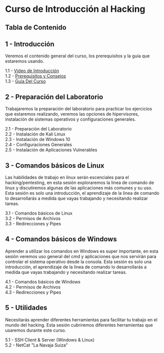 # Curso de Introducción al Hacking

## Tabla de Contenido

## 1 - Introducción
Veremos el contenido general del curso, los prerequisitos y la guía que estaremos usando.  

  1.1 - [Video de Introducción](https://youtu.be/v8E0_Swe89c)  
  1.2 - [Prerequisitos y Consejos](https://youtu.be/S8wV1I9YGpY)  
  1.3 - [Guía Del Curso](https://youtu.be/31xRWaBygJA)  

## 2 - Preparación del Laboratorio
Trabajaremos la preparación del laboratorio para practicar los ejercicios que estaremos realizando, veremos las opciones de hipervisores, instalación de sistemas operativos y configuraciones generales. 

  2.1 - Preparación del Laboratorio  
  2.2 - Instalación de Kali Linux  
  2.3 - Instalación de Windows 10  
  2.4 - Configuraciones Generales  
  2.5 - Instalación de Aplicaciones Vulnerables  
  
## 3 - Comandos básicos de Linux
Las habilidades de trabajo en linux serán escenciales para el hacking/pentesting, en esta sesión exploraremos la linea de comando de linux y discutiremos algunas de las aplicaciones más comunes y su uso. Esta sesión es solo una introducción, el aprendizaje de la linea de comando lo desarrollarás a medida que vayas trabajando y necesitando realizar tareas.

  3.1 - Comandos básicos de Linux  
  3.2 - Permisos de Archivos  
  3.3 - Redirecciones y Pipes  

## 4 - Comandos básicos de Windows 
Aprender a utilizar los comandos en Windows es super importante, en esta sesión veremos uso general del cmd y aplicaciones que nos servirán para controlar el sistema operativo desde la consola. Esta sesión es solo una introducción, el aprendizaje de la linea de comando lo desarrollarás a medida que vayas trabajando y necesitando realizar tareas.

  4.1 - Comandos básicos de Windows   
  4.2 - Permisos de Archivos  
  4.3 - Redirecciones y Pipes  

## 5 - Utilidades 
Necesitarás aprender diferentes herramientas para facilitar tu trabajo en el mundo del hacking. Esta sesión cubriremos diferentes herramientas que usaremos durante este curso. 

  5.1 - SSH Client & Server (Windows & Linux)  
  5.2 - NetCat "La Navaja Suiza"  
  
